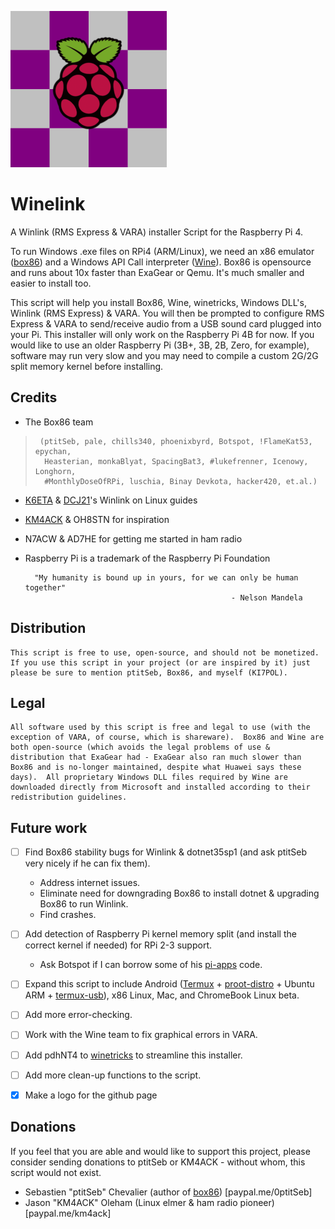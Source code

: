 ![logo](WinelinkLogo.png "logo")
# Winelink
A Winlink (RMS Express & VARA) installer Script for the Raspberry Pi 4.

To run Windows .exe files on RPi4 (ARM/Linux), we need an x86 emulator ([box86](https://github.com/ptitSeb/box86)) and a Windows API Call interpreter ([Wine](https://github.com/wine-mirror/wine)).  Box86 is opensource and runs about 10x faster than ExaGear or Qemu.  It's much smaller and easier to install too.

This script will help you install Box86, Wine, winetricks, Windows DLL's, Winlink (RMS Express) & VARA.  You will then be prompted to configure RMS Express & VARA to send/receive audio from a USB sound card plugged into your Pi.  This installer will only work on the Raspberry Pi 4B for now.  If you would like to use an older Raspberry Pi (3B+, 3B, 2B, Zero, for example), software may run very slow and you may need to compile a custom 2G/2G split memory kernel before installing.
    
## Credits
 - The Box86 team
>      (ptitSeb, pale, chills340, phoenixbyrd, Botspot, !FlameKat53, epychan,
>       Heasterian, monkaBlyat, SpacingBat3, #lukefrenner, Icenowy, Longhorn,
>       #MonthlyDoseOfRPi, luschia, Binay Devkota, hacker420, et.al.)
 - [K6ETA](http://k6eta.com/linux/installing-rms-express-on-linux-with-wine) & [DCJ21](https://dcj21net.wordpress.com/2016/06/17/install-rms-express-linux/)'s Winlink on Linux guides
 - [KM4ACK](https://github.com/km4ack/pi-build) & OH8STN for inspiration
 - N7ACW & AD7HE for getting me started in ham radio
 - Raspberry Pi is a trademark of the Raspberry Pi Foundation

         "My humanity is bound up in yours, for we can only be human together"
                                                     - Nelson Mandela

## Distribution
    This script is free to use, open-source, and should not be monetized.  If you use this script in your project (or are inspired by it) just please be sure to mention ptitSeb, Box86, and myself (KI7POL).

## Legal
    All software used by this script is free and legal to use (with the exception of VARA, of course, which is shareware).  Box86 and Wine are both open-source (which avoids the legal problems of use & distribution that ExaGear had - ExaGear also ran much slower than Box86 and is no-longer maintained, despite what Huawei says these days).  All proprietary Windows DLL files required by Wine are downloaded directly from Microsoft and installed according to their redistribution guidelines.

## Future work
 - [ ] Find Box86 stability bugs for Winlink & dotnet35sp1 (and ask ptitSeb very nicely if he can fix them).
   - Address internet issues.
   - Eliminate need for downgrading Box86 to install dotnet & upgrading Box86 to run Winlink.
   - Find crashes.
 - [ ] Add detection of Raspberry Pi kernel memory split (and install the correct kernel if needed) for RPi 2-3 support.
   - Ask Botspot if I can borrow some of his [pi-apps](https://github.com/Botspot/pi-apps) code.
 - [ ] Expand this script to include Android ([Termux](https://github.com/termux/termux-app) + [proot-distro](https://github.com/termux/proot-distro) + Ubuntu ARM + [termux-usb](https://wiki.termux.com/wiki/Termux-usb)), x86 Linux, Mac, and ChromeBook Linux beta.
 - [ ] Add more error-checking.
 - [ ] Work with the Wine team to fix graphical errors in VARA.
 - [ ] Add pdhNT4 to [winetricks](https://github.com/Winetricks/winetricks) to streamline this installer.
 - [ ] Add more clean-up functions to the script.
 - [x] Make a logo for the github page


## Donations
If you feel that you are able and would like to support this project, please consider sending donations to ptitSeb or KM4ACK - without whom, this script would not exist.
 - Sebastien "ptitSeb" Chevalier (author of [box86](https://github.com/ptitSeb/box86)) [paypal.me/0ptitSeb]
 - Jason "KM4ACK" Oleham (Linux elmer & ham radio pioneer) [paypal.me/km4ack]
